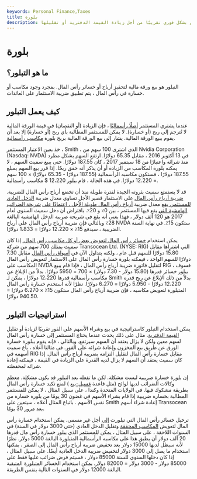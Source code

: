 ```yaml
---
keywords: Personal Finance,Taxes
title: بلورة
description: التبلور هو عملية بيع وشراء الأسهم بشكل فوري تقريبًا من أجل زيادة القيمة الدفترية أو تقليلها.
---
```


# بلورة
## ما هو التبلور؟

التبلور هو بيع ورقة مالية لتحفيز أرباح أو خسائر رأس المال. بمجرد وجود مكاسب أو خسارة في رأس المال ، يتم تطبيق ضريبة الاستثمار على العائدات.

## كيف يعمل التبلور

عندما يشتري المستثمر [أصلًا رأسماليًا](/capitalasset) ، فإن الزيادة (أو النقصان) في قيمة الورقة المالية لا تُترجم إلى ربح (أو خسارة). لا يمكن للمستثمر المطالبة بأي ربح (أو خسارة) إلا بعد أن يقوم ببيع الورقة المالية. يشار إلى بيع الورقة المالية بربح بلورة [مكاسب رأسمالية](/capitalgain).

خذ بعين الاعتبار المستثمر ، Smith ، الذي اشترى 100 سهم من Nvidia Corporation (Nasdaq: NVDA) في 13 أكتوبر 2016 ، مقابل 65.35 دولارًا. ارتفع السهم بشكل مطرد منذ شرائه واعتبارًا من 18 سبتمبر 2017 ، كان 187.55 دولارًا. حتى يبيع سميث السهم ، لا يمكنه بلورة المكاسب من الزيادة أو أن يذكر أنه حقق ربحًا. إذا قرر بيع السهم بمبلغ 187.55 دولارًا ، فستكون مكاسبه الرأسمالية (187.55 دولارًا - 65.35 دولارًا) × 100 سهم = 12.220 دولارًا. في هذه الحالة ، قام ببلور 12،220 $ مكاسب رأسمالية.

قد لا يستمتع سميث بثروته الجيدة لفترة طويلة منذ أن تخضع أرباح رأس المال للضريبة. [ضريبة أرباح رأس المال](/capital_gains_tax) على الاستثمار قصير الأجل تساوي معدل ضريبة [الدخل العادي للمستثمر. يقع](/ordinaryincome) معدل ضريبة [أرباح رأس المال طويلة الأجل ، اعتمادًا على](/long-term_capital_gain_loss) [شريحة الضرائب الهامشية التي](/marginaltaxrate) يقع فيها المستثمر ، بين 0٪ و 20٪. بافتراض أن دخل سميث السنوي لعام 2017 هو 120 ألف دولار ، فهذا يعني أنه يقع في شريحة ضريبة الدخل الهامشية البالغة 28٪ وبالتالي فإن ضريبة أرباح رأس المال على أرباح NVDA ستكون 15٪. في نهاية السنة الضريبية ، سيدفع 15٪ × 12،220 دولارًا = 1،833 دولارًا.

يمكن استخدام [خسائر رأس المال لتعويض بعض أو كل مكاسب رأس المال.](/capitalloss) إذا كان سميث يمتلك 700 سهم من شركة Transocean Ltd. (NYSE: RIG) التي اشتراها مقابل 15.80 دولارًا للسهم قبل عام ، ولكنه يتداول الآن في [أسواق رأس المال](/capitalmarkets) مقابل 7.30 دولارًا للسهم الواحد ، فيمكنه بلورة خسارة رأس المال على الاستثمار لتعويض رأس المال المكاسب على NVDA لتقليل فاتورة ضريبة أرباح رأس المال ، فإذا قام ببيع RIG ، فسوف يبلور خسائر قدرها (15.80 دولار - 7.30 دولار) × 700 = 5950 دولارًا. بدلاً من الإبلاغ عن مكاسب رأسمالية قدرها 12،220 دولارًا ، يمكن لـ Smith بدلاً من ذلك الإبلاغ عن ربح قدره 12،220 دولارًا - 5،950 دولارًا = 6،270 دولارًا. نظرًا لأنه استخدم خسارة رأس المال المتبلورة لتعويض مكاسبه ، فإن ضريبة أرباح رأس المال ستكون 15٪ × 6،270 دولارًا = 940.50 دولارًا.

## استراتيجيات التبلور

يمكن استخدام التبلور كاستراتيجية في بيع وشراء الأسهم على الفور تقريبًا لزيادة أو تقليل [القيمة الدفترية](/bookvalue). مثال على ذلك يحدث عندما يحتاج المستثمر إلى خسارة رأس المال لسهم معين ولكن لا يزال يعتقد أن السهم سيرتفع. وبالتالي ، فإنه يقوم ببلورة خسارة الورق عن طريق بيع المخزون وإعادة شرائه على الفور. في مثالنا أعلاه ، باع سميث أسهمه في RIG مقابل خسارة رأس المال لتقليل التزامه بضريبة أرباح رأس المال. إذا كان سميث يعتقد أن السهم لا يزال لديه القدرة على الزيادة في القيمة ، فيمكنه إعادة شرائه لمحفظته.

إن بلورة خسارة ضريبية ليست مشكلة. لكن ما تفعله بعد التبلور قد يكون مشكلة. معظم وكالات الضرائب لديها لوائح (مثل قاعدة [غسيل-بيع](/washsalerule) ) لمنع تكبد خسارة رأس المال بطريقة مشكوك فيها. في الولايات المتحدة وكندا ، على سبيل المثال ، لا يمكن للمستثمر المطالبة بخسارة ضريبية إذا قام بشراء الأسهم في غضون 30 يومًا من بلورة خسارة من نفس الأسهم . باتباع المثال أعلاه ، سيتعين على Smith إعادة شراء أسهم Transocean بعد مرور 30 يومًا.

ترحيل خسائر رأس المال التي تبلورت [إلى](/tax-loss-carryforward) أجل غير مسمى. يمكن استخدام خسارة رأس المال لتعويض [المكاسب المحققة](/realizedprofit) وتقليل الدخل العادي (حتى 3000 دولار في السنة) في السنوات اللاحقة ، على سبيل المثال ، يمكن للمستثمر الذي يبلور خسارة رأس مال قدرها 20 ألف دولار أن يطبق هذا على مكاسبه الرأسمالية المتبلورة البالغة 5000 دولار. نظرًا لأنه سيظل لديها 15000 دولار بعد تخفيض ضريبة أرباح رأس المال إلى الصفر ، يمكنها استخدام ما يصل إلى 3000 دولار لتخفيض ضريبة الدخل العادية أيضًا. على سبيل المثال ، إذا كان دخلها السنوي للسنة 85000 دولار ، فسيتم فرض ضرائب عليها فقط على 85000 دولار - 3000 دولار = 82000 دولار. يمكن استخدام الخسائر المتبلورة المتبقية البالغة 12000 دولار في السنوات التالية بنفس الطريقة.


